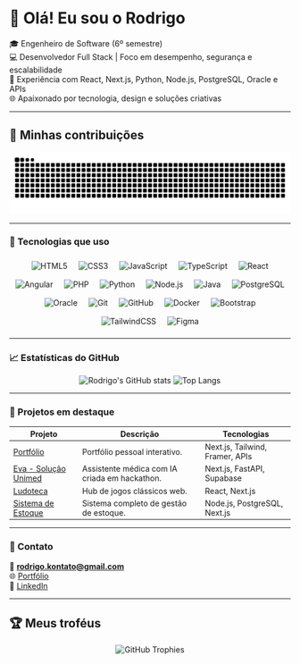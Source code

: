 # 👋 Olá! Eu sou o Rodrigo

🎓 Engenheiro de Software (6º semestre)  
💻 Desenvolvedor Full Stack | Foco em desempenho, segurança e escalabilidade  
🚀 Experiência com React, Next.js, Python, Node.js, PostgreSQL, Oracle e APIs  
🌐 Apaixonado por tecnologia, design e soluções criativas

---

## 🐍 Minhas contribuições

<picture>
  <source media="(prefers-color-scheme: dark)" srcset="https://raw.githubusercontent.com/Rodrigoscast/Rodrigoscast/output/github-contribution-grid-snake-dark.svg">
  <source media="(prefers-color-scheme: light)" srcset="https://raw.githubusercontent.com/Rodrigoscast/Rodrigoscast/output/github-contribution-grid-snake.svg">
  <img alt="github contribution grid snake animation" src="https://raw.githubusercontent.com/Rodrigoscast/Rodrigoscast/output/github-contribution-grid-snake.svg">
</picture>

---

### 🧠 Tecnologias que uso

<div align="center">

<!-- Frontend -->
<img src="https://cdn.jsdelivr.net/gh/devicons/devicon/icons/html5/html5-original.svg" width="45" height="45" alt="HTML5" style="margin: 8px;" />
<img src="https://cdn.jsdelivr.net/gh/devicons/devicon/icons/css3/css3-original.svg" width="45" height="45" alt="CSS3" style="margin: 8px;" />
<img src="https://cdn.jsdelivr.net/gh/devicons/devicon/icons/javascript/javascript-original.svg" width="45" height="45" alt="JavaScript" style="margin: 8px;" />
<img src="https://cdn.jsdelivr.net/gh/devicons/devicon/icons/typescript/typescript-original.svg" width="45" height="45" alt="TypeScript" style="margin: 8px;" />
<img src="https://cdn.jsdelivr.net/gh/devicons/devicon/icons/react/react-original.svg" width="45" height="45" alt="React" style="margin: 8px;" />
<img src="https://cdn.jsdelivr.net/gh/devicons/devicon/icons/angularjs/angularjs-original.svg" width="45" height="45" alt="Angular" style="margin: 8px;" />

<!-- Backend -->
<img src="https://cdn.jsdelivr.net/gh/devicons/devicon/icons/php/php-original.svg" width="45" height="45" alt="PHP" style="margin: 8px;" />
<img src="https://cdn.jsdelivr.net/gh/devicons/devicon/icons/python/python-original.svg" width="45" height="45" alt="Python" style="margin: 8px;" />
<img src="https://cdn.jsdelivr.net/gh/devicons/devicon/icons/nodejs/nodejs-original.svg" width="45" height="45" alt="Node.js" style="margin: 8px;" />
<img src="https://cdn.jsdelivr.net/gh/devicons/devicon/icons/java/java-original.svg" width="45" height="45" alt="Java" style="margin: 8px;" />

<!-- Banco de Dados -->
<img src="https://cdn.jsdelivr.net/gh/devicons/devicon/icons/postgresql/postgresql-original.svg" width="45" height="45" alt="PostgreSQL" style="margin: 8px;" />
<img src="https://cdn.jsdelivr.net/gh/devicons/devicon/icons/oracle/oracle-original.svg" width="45" height="45" alt="Oracle" style="margin: 8px;" />

<!-- Ferramentas -->
<img src="https://cdn.jsdelivr.net/gh/devicons/devicon/icons/git/git-original.svg" width="45" height="45" alt="Git" style="margin: 8px;" />
<img src="https://cdn.jsdelivr.net/gh/devicons/devicon/icons/github/github-original.svg" width="45" height="45" alt="GitHub" style="margin: 8px;" />
<img src="https://cdn.jsdelivr.net/gh/devicons/devicon/icons/docker/docker-original.svg" width="45" height="45" alt="Docker" style="margin: 8px;" />

<!-- UI / Design -->
<img src="https://cdn.jsdelivr.net/gh/devicons/devicon/icons/bootstrap/bootstrap-original.svg" width="45" height="45" alt="Bootstrap" style="margin: 8px;" />
<img src="https://cdn.jsdelivr.net/gh/devicons/devicon/icons/tailwindcss/tailwindcss-plain.svg" width="45" height="45" alt="TailwindCSS" style="margin: 8px;" />
<img src="https://cdn.jsdelivr.net/gh/devicons/devicon/icons/figma/figma-original.svg" width="45" height="45" alt="Figma" style="margin: 8px;" />

</div>

---

### 📈 Estatísticas do GitHub

<div align="center">

![Rodrigo's GitHub stats](https://github-readme-stats.vercel.app/api?username=Rodrigoscast&show_icons=true&theme=tokyonight&hide_border=true)
![Top Langs](https://github-readme-stats.vercel.app/api/top-langs/?username=Rodrigoscast&layout=compact&theme=tokyonight&hide_border=true)

</div>

---

### 🌟 Projetos em destaque
| Projeto | Descrição | Tecnologias |
|----------|------------|--------------|
| [Portfólio](https://github.com/Rodrigoscast/portfolio) | Portfólio pessoal interativo. | Next.js, Tailwind, Framer, APIs |
| [Eva - Solução Unimed](https://github.com/Rodrigoscast/hackaton-2025) | Assistente médica com IA criada em hackathon. | Next.js, FastAPI, Supabase |
| [Ludoteca](https://github.com/Rodrigoscast/ludoteca) | Hub de jogos clássicos web. | React, Next.js |
| [Sistema de Estoque](https://github.com/Rodrigoscast/estoque-web) | Sistema completo de gestão de estoque. | Node.js, PostgreSQL, Next.js |

---

### 💬 Contato

📧 **rodrigo.kontato@gmail.com**  
🌐 [Portfólio](https://rodrigoscastro.netlify.app/)  
💼 [LinkedIn](https://www.linkedin.com/in/rodrigo-castro-b09847243/)

---

## 🏆 Meus troféus
<p align="center">
  <img src="https://github-profile-trophy.vercel.app/?username=Rodrigoscast&theme=tokyonight&no-frame=true&no-bg=true&margin-w=4" alt="GitHub Trophies" />
</p>

